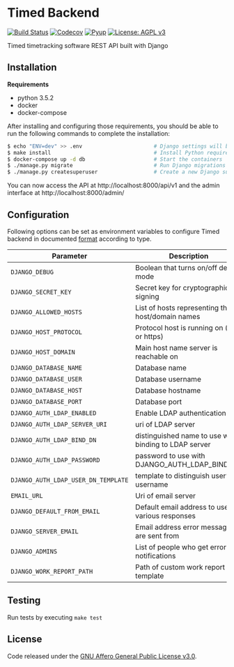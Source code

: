 # Timed Backend

[![Build Status](https://travis-ci.org/adfinis-sygroup/timed-backend.svg?branch=master)](https://travis-ci.org/adfinis-sygroup/timed-backend)
[![Codecov](https://codecov.io/gh/adfinis-sygroup/timed-backend/branch/master/graph/badge.svg)](https://codecov.io/gh/adfinis-sygroup/timed-backend)
[![Pyup](https://pyup.io/repos/github/adfinis-sygroup/timed-backend/shield.svg)](https://pyup.io/account/repos/github/adfinis-sygroup/timed-backend/)
[![License: AGPL v3](https://img.shields.io/badge/License-AGPL%20v3-blue.svg)](https://www.gnu.org/licenses/agpl-3.0)

Timed timetracking software REST API built with Django

## Installation
**Requirements**
* python 3.5.2
* docker
* docker-compose

After installing and configuring those requirements, you should be able to run the following
commands to complete the installation:
```bash
$ echo "ENV=dev" >> .env                       # Django settings will be configured for development
$ make install                                 # Install Python requirements
$ docker-compose up -d db                      # Start the containers
$ ./manage.py migrate                          # Run Django migrations
$ ./manage.py createsuperuser                  # Create a new Django superuser
```

You can now access the API at http://localhost:8000/api/v1 and the admin interface at http://localhost:8000/admin/

## Configuration

Following options can be set as environment variables to configure Timed backend in documented [format](https://github.com/joke2k/django-environ#supported-types)
according to type.

| Parameter                           | Description                                                | Default                          |
| ----------------------------------- | ---------------------------------------------------------- | -------------------------------- |
| `DJANGO_DEBUG`                      | Boolean that turns on/off debug mode                       | False                            |
| `DJANGO_SECRET_KEY`                 | Secret key for cryptographic signing                       | not set (required)               |
| `DJANGO_ALLOWED_HOSTS`              | List of hosts representing the host/domain names           | not set (required)               |
| `DJANGO_HOST_PROTOCOL`              | Protocol host is running on (http or https)                | http                             |
| `DJANGO_HOST_DOMAIN`                | Main host name server is reachable on                      | not set (required)               |
| `DJANGO_DATABASE_NAME`              | Database name                                              | timed                            |
| `DJANGO_DATABASE_USER`              | Database username                                          | timed                            |
| `DJANGO_DATABASE_HOST`              | Database hostname                                          | localhost                        |
| `DJANGO_DATABASE_PORT`              | Database port                                              | 5432                             |
| `DJANGO_AUTH_LDAP_ENABLED`          | Enable LDAP authentication                                 | False                            |
| `DJANGO_AUTH_LDAP_SERVER_URI`       | uri of LDAP server                                         | not set                          |
| `DJANGO_AUTH_LDAP_BIND_DN`          | distinguished name to use when binding to LDAP server      | not set                          |
| `DJANGO_AUTH_LDAP_PASSWORD`         | password to use with DJANGO_AUTH_LDAP_BIND_DN              | not set                          |
| `DJANGO_AUTH_LDAP_USER_DN_TEMPLATE` | template to distinguish user’s username                    | not set                          |
| `EMAIL_URL`                         | Uri of email server                                        | smtp://localhost:25              |
| `DJANGO_DEFAULT_FROM_EMAIL`         | Default email address to use for various responses         | webmaster@localhost              |
| `DJANGO_SERVER_EMAIL`               | Email address error messages are sent from                 | root@localhost                   |
| `DJANGO_ADMINS`                     | List of people who get error notifications                 | not set                          |
| `DJANGO_WORK_REPORT_PATH`           | Path of custom work report template                        | not set                          |


## Testing
Run tests by executing `make test`

## License
Code released under the [GNU Affero General Public License v3.0](LICENSE).
